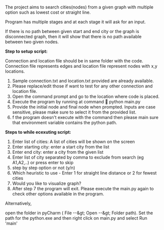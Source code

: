 The project aims to search cities(nodes) from a given graph with multiple option such as lowest cost or straight line.

Program has multiple stages and at each stage it will ask for an input.

If there is no path between given start and end city or the graph is disconnected graph, then it will show that there is no path available between two given nodes.

**Step to setup script:**

Connection and location file should be in same folder with the code. Connection file represents edges and location file represent nodes with x,y locations.

1. Sample connection.txt and location.txt provided are already available.
2. Please replace/edit those if want to test for any other connection and location file.
3. Open the command prompt and go to the location where code is placed.
4. Execute the program by running at command  python main.py
5. Provide the initial node and final node when prompted. Inputs are case sensitive, please make sure to select it from the provided list.
6. f the program doesn&#39;t execute with the command then please main sure that environment variable contains the python path.

**Steps to while ecexuting script:**

1. Enter list of cities: A list of cities will be shown on the screen
2. Enter starting city: enter a start city from the list
3. Enter end city: enter a city from the given list
4. Enter list of city separated by comma to exclude from search (eg A1,A2,..) or press enter to skip
5. step by step option or not (y/n)
6. Which heuristic to use - Enter 1 for straight line distance or 2 for fewest cities
7. Would you like to visualize graph?
8. After step 7 the program will exit. Please execute the main.py again to check other options available in the program.

Alternatively,

open the folder in pyCharm ( File --\&gt; Open --\&gt; Folder path). Set the path for the python.exe and then right click on main.py and select Run &#39;main&#39;
